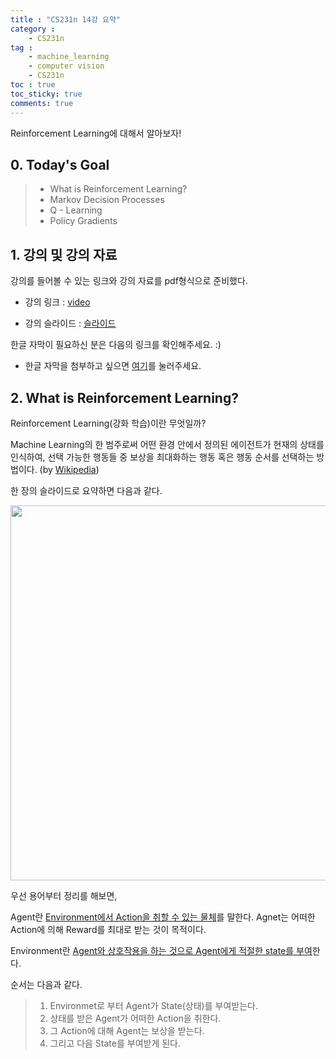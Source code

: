 ```yaml
---
title : "CS231n 14강 요약"
category :
    - CS231n
tag :
    - machine_learning
    - computer vision
    - CS231n
toc : true
toc_sticky: true
comments: true
---
```


Reinforcement Learning에 대해서 알아보자!

## 0. Today's Goal
> - What is Reinforcement Learning?
> - Markov Decision Processes
> - Q - Learning
> - Policy Gradients

## 1. 강의 및 강의 자료

강의를 들어볼 수 있는 링크와 강의 자료를 pdf형식으로 준비했다.

- 강의 링크 : [video](https://www.youtube.com/watch?v=lvoHnicueoE&list=PL3FW7Lu3i5JvHM8ljYj-zLfQRF3EO8sYv&index=14)

- 강의 슬라이드 : [슬라이드](https://github.com/Taeyoung96/Taeyoung96.github.io/files/5186018/cs231n_2017_lecture14.pdf)

한글 자막이 필요하신 분은 다음의 링크를 확인해주세요. :)

- 한글 자막을 첨부하고 싶으면 [여기](https://github.com/visionNoob/CS231N_17_KOR_SUB)를 눌러주세요.

## 2. What is Reinforcement Learning?

Reinforcement Learning(강화 학습)이란 무엇일까?  

Machine Learning의 한 범주로써 어떤 환경 안에서 정의된 에이전트가 현재의 상태를 인식하여, 선택 가능한 행동들 중 보상을 최대화하는 행동 혹은 행동 순서를 선택하는 방법이다. (by [Wikipedia](https://ko.wikipedia.org/wiki/%EA%B0%95%ED%99%94_%ED%95%99%EC%8A%B5))

한 장의 슬라이드로 요약하면 다음과 같다.  

<p align="center"><img src="https://user-images.githubusercontent.com/41863759/92432799-3607d600-f1d6-11ea-87b8-ac97bc3acf32.png" width = "600" ></p>

우선 용어부터 정리를 해보면, 

Agent란 <u>Environment에서 Action을 취할 수 있는 물체</u>를 말한다.
Agnet는 어떠한 Action에 의해 Reward를 최대로 받는 것이 목적이다.  

Environment란 <u>Agent와 상호작용을 하는 것으로 Agent에게 적절한 state를 부여</u>한다.  

순서는 다음과 같다.  

> 1. Environmet로 부터 Agent가 State(상태)를 부여받는다.  
> 2. 상태를 받은 Agent가 어떠한 Action을 취한다.
> 3. 그 Action에 대해 Agent는 보상을 받는다.
> 4. 그리고 다음 State를 부여받게 된다.  







